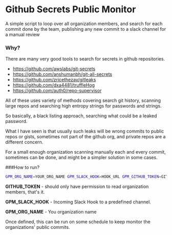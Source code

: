 # Github Secrets Public Monitor

A simple script to loop over all organization members, and search for each commit done by the team, publishing any new commit to a slack channel for a manual review


### Why?

There are many very good tools to search for secrets in github repositories.

* https://github.com/awslabs/git-secrets
* https://github.com/anshumanbh/git-all-secrets
* https://github.com/zricethezav/gitleaks
* https://github.com/dxa4481/truffleHog
* https://github.com/auth0/repo-supervisor

All of these uses variety of methods covering search git history, scanning large repos and searching high entropy strings for passwords and strings.

So basically, a black listing approach, searching what could be a leaked password.

What I have seen is that usually such leaks will be wrong commits to public repos or gists, sometimes not part of the github org, and private repos are a different concern.

For a small enough organization scanning manually each and every commit, sometimes can be done, and might be a simpler solution in some cases.

###How to run?


```sh
GPM_ORG_NAME=YOUR_ORG_NAME GPM_SLACK_HOOK=HOOK_URL GPM_GITHUB_TOKEN=GITHUB_TOKEN ruby org_audit.rb
```

**GITHUB_TOKEN** - should only have permission to read organization members, that's it.

**GPM_SLACK_HOOK**  - Incoming Slack Hook to a predefined channel.

**GPM_ORG_NAME** - You organization name

Once defined, this can be run on some schedule to keep monitor the organizations' public commits.
